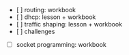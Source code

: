 - [ ] routing: workbook
- [ ] dhcp: lesson + workbook
- [ ] traffic shaping: lesson + workbook
- [ ] challenges
- [ ] socket programming: workbook
